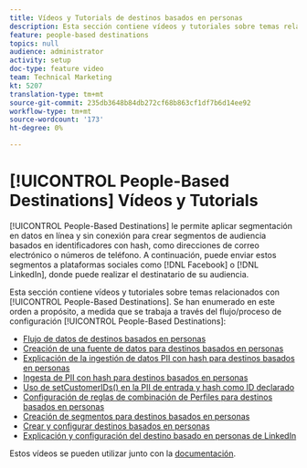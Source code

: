 ```yaml
---
title: Vídeos y Tutorials de destinos basados en personas
description: Esta sección contiene vídeos y tutoriales sobre temas relacionados con los destinos basados en personas.
feature: people-based destinations
topics: null
audience: administrator
activity: setup
doc-type: feature video
team: Technical Marketing
kt: 5207
translation-type: tm+mt
source-git-commit: 235db3648b84db272cf68b863cf1df7b6d14ee92
workflow-type: tm+mt
source-wordcount: '173'
ht-degree: 0%

---
```



# [!UICONTROL People-Based Destinations] Vídeos y Tutorials

[!UICONTROL People-Based Destinations] le permite aplicar segmentación en datos en línea y sin conexión para crear segmentos de audiencia basados en identificadores con hash, como direcciones de correo electrónico o números de teléfono. A continuación, puede enviar estos segmentos a plataformas sociales como [!DNL Facebook] o [!DNL LinkedIn], donde puede realizar el destinatario de su audiencia.

Esta sección contiene vídeos y tutoriales sobre temas relacionados con [!UICONTROL People-Based Destinations]. Se han enumerado en este orden a propósito, a medida que se trabaja a través del flujo/proceso de configuración [!UICONTROL People-Based Destinations]:

* [Flujo de datos de destinos basados en personas](people-based-destinations-data-flow.md)
* [Creación de una fuente de datos para destinos basados en personas](creating-a-data-source-for-people-based-destinations.md)
* [Explicación de la ingestión de datos PII con hash para destinos basados en personas](understanding-hashed-pii-data-ingestion-for-people-based-destinations.md)
* [Ingesta de PII con hash para destinos basados en personas](ingesting-hashed-pii-for-people-based-destinations.md)
* [Uso de setCustomerIDs() en la PII de entrada y hash como ID declarado](using-setcustomerids-to-ingest-and-hash-pii-as-a-declared-id.md)
* [Configuración de reglas de combinación de Perfiles para destinos basados en personas](configuring-profile-merge-rules-for-people-based-destinations.md)
* [Creación de segmentos para destinos basados en personas](creating-segments-for-people-based-destinations.md)
* [Crear y configurar destinos basados en personas](create-and-configure-people-based-destinations.md)
* [Explicación y configuración del destino basado en personas de LinkedIn](understanding-and-configuring-the-linkedin-pbd.md)

Estos vídeos se pueden utilizar junto con la [documentación](https://docs.adobe.com/content/help/en/audience-manager/user-guide/features/destinations/people-based/people-based-destinations-overview.html).
